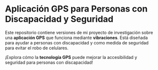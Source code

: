 # Aplicación GPS para Personas con Discapacidad y Seguridad

Este repositorio contiene versiones de mi proyecto de investigación sobre una **aplicación GPS** que funciona mediante **vibraciones**. Está diseñada para ayudar a personas con discapacidad y como medida de seguridad para evitar el robo de celulares.


¡Explora cómo la **tecnología GPS** puede mejorar la accesibilidad y seguridad para personas con discapacidad!
